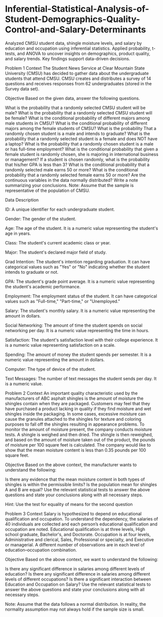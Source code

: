 # Inferential-Statistical-Analysis-of-Student-Demographics-Quality-Control-and-Salary-Determinants
Analyzed CMSU student data, shingle moisture levels, and salary by education and occupation using inferential statistics. Applied probability, t-tests, and ANOVA to uncover insights on demographics, product quality, and salary trends. Key findings support data-driven decisions.

Problem 1
Context
The Student News Service at Clear Mountain State University (CMSU) has decided to gather data about the undergraduate students that attend CMSU. CMSU creates and distributes a survey of 14 questions and receives responses from 62 undergraduates (stored in the Survey data set).

Objective
Based on the given data, answer the following questions.

What is the probability that a randomly selected CMSU student will be male?
What is the probability that a randomly selected CMSU student will be female?
What is the conditional probability of different majors among male students in CMSU?
What is the conditional probability of different majors among the female students of CMSU?
What is the probability That a randomly chosen student is a male and intends to graduate?
What is the probability that a randomly selected student is a female and does NOT have a laptop?
What is the probability that a randomly chosen student is a male or has full-time employment?
What is the conditional probability that given a female student is randomly chosen, she is majoring in international business or management?
If a student is chosen randomly, what is the probability that his/her GPA is less than 3?
What is the conditional probability that a randomly selected male earns 50 or more?
What is the conditional probability that a randomly selected female earns 50 or more?
Are the continuous variables in the data normally distributed? Write a note summarizing your conclusions.
Note: Assume that the sample is representative of the population of CMSU.

Data Description

ID: A unique identifier for each undergraduate student.

Gender: The gender of the student.

Age: The age of the student. It is a numeric value representing the student's age in years.

Class: The student's current academic class or year.

Major: The student's declared major field of study.

Grad Intention: The student's intention regarding graduation. It can have categorical values such as "Yes" or "No" indicating whether the student intends to graduate or not.

GPA: The student's grade point average. It is a numeric value representing the student's academic performance.

Employment: The employment status of the student. It can have categorical values such as "Full-time," "Part-time," or "Unemployed."

Salary: The student's monthly salary. It is a numeric value representing the amount in dollars.

Social Networking: The amount of time the student spends on social networking per day. It is a numeric value representing the time in hours.

Satisfaction: The student's satisfaction level with their college experience. It is a numeric value representing satisfaction on a scale.

Spending: The amount of money the student spends per semester. It is a numeric value representing the amount in dollars.

Computer: The type of device of the student.

Text Messages: The number of text messages the student sends per day. It is a numeric value.
 

Problem 2
Context
An important quality characteristic used by the manufacturers of ABC asphalt shingles is the amount of moisture the shingles contain when they are packaged. Customers may feel that they have purchased a product lacking in quality if they find moisture and wet shingles inside the packaging. In some cases, excessive moisture can cause the granules attached to the shingles for texture and coloring purposes to fall off the shingles resulting in appearance problems. To monitor the amount of moisture present, the company conducts moisture tests. A shingle is weighed and then dried. The shingle is then reweighed, and based on the amount of moisture taken out of the product, the pounds of moisture per 100 square feet is calculated. The company would like to show that the mean moisture content is less than 0.35 pounds per 100 square feet.

Objective
Based on the above context, the manufacturer wants to understand the following:

Is there any evidence that the mean moisture content in both types of shingles is within the permissible limits?
Is the population mean for shingles A and B are equal?
Use the relevant statistical tests to answer the above questions and state your conclusions along with all necessary steps.

Hint: Use the test for equality of means for the second question

 

Problem 3
Context
Salary is hypothesized to depend on educational qualification and occupation. To understand the dependency, the salaries of 40 individuals are collected and each person’s educational qualification and occupation are noted. Educational qualification is at three levels, High school graduate, Bachelor's, and Doctorate. Occupation is at four levels, Administrative and clerical, Sales, Professional or specialty, and Executive or managerial. A different number of observations are in each level of education–occupation combination.

Objective
Based on the above context, we want to understand the following:

Is there any significant difference in salaries among different levels of education?
Is there any significant difference in salaries among different levels of different occupations?
Is there a significant interaction between Education and Occupation on Salary?
Use the relevant statistical tests to answer the above questions and state your conclusions along with all necessary steps.

Note: Assume that the data follows a normal distribution. In reality, the normality assumption may not always hold if the sample size is small.
